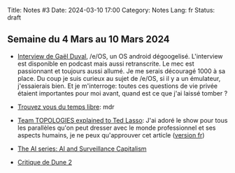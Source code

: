 Title: Notes #3
Date: 2024-03-10 17:00
Category: Notes
Lang: fr
Status: draft

## Semaine du 4 Mars au 10 Mars 2024

* [Interview de Gaël Duval](https://www.projets-libres.org/e-os-murena-android-degoogelise-gael-duval/), /e/OS, un OS android dégoogelisé. L'interview est disponible en podcast mais aussi retranscrite.
Le mec est passionnant et toujours aussi allumé. Je me serais découragé 1000 à sa place. Du coup je suis curieux au sujet de /e/OS, si il y a un émulateur, j'essaierais bien. Et je m'interroge: toutes ces questions de vie privée étaient importantes pour moi avant, quand est ce que j'ai laissé tomber ?
* [Trouvez vous du temps libre](https://www.fondationdurien.org/): mdr
* [Team TOPOLOGIES explained to Ted Lasso](https://medium.com/@tpierrain/team-topologies-explained-to-ted-lasso-eb6e7792cfea): J'ai adoré le show pour tous les parallèles qu'on peut dresser avec le monde professionnel et ses aspects humains, je ne peux qu'approuver cet article ([version fr](https://medium.com/@tpierrain/team-topologies-et-football-1639cbd02e97))

* [The AI series: AI and Surveillance Capitalism](https://www.youtube.com/watch?v=iLzQXWq_Sp0)

* [Critique de Dune 2](https://lepauledorion.com/2024/03/03/chronique-invitee-dune-2-le-film-vu-par-stephanie-chaptal/)